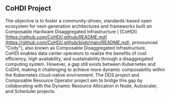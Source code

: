 ## CoHDI Project
The objective is to foster a community-driven, standards-based open ecosystem for next-generation architectures and frameworks built on Composable Hardware Disaggregated Infrastructure ( [CoHDI][https://github.com/CoHDI/.github/README.md](https://github.com/CoHDI/.github/blob/main/README.md), pronounced "Cody"), also known as Composable Disaggregated Infrastructure.  
CoHDI enables data center operators to realize the benefits of cost efficiency, high availability, and sustainability through a disaggregated computing system.
However, a gap still exists between Kubernetes and CoDHI, making it challenging to achieve more dynamic composability within the Kubernetes cloud-native environment.
The DDS project and Composable Resource Operator project aim to bridge this gap by collaborating with the Dynamic Resource Allocation in Node, Autoscaler, and Scheduler projects.
